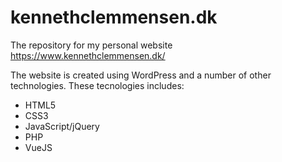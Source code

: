 # kennethclemmensen.dk #

The repository for my personal website https://www.kennethclemmensen.dk/

The website is created using WordPress and a number of other technologies. These tecnologies includes:
* HTML5
* CSS3
* JavaScript/jQuery
* PHP
* VueJS
